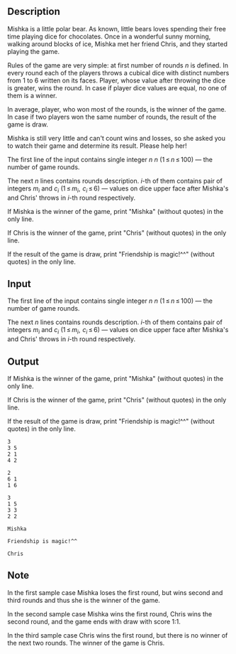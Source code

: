 ## Description

<div><p>Mishka is a little polar bear. As known, little bears loves spending their free time playing dice for chocolates. Once in a wonderful sunny morning, walking around blocks of ice, Mishka met her friend Chris, and they started playing the game.</p><p>Rules of the game are very simple: at first number of rounds <span class="tex-span"><i>n</i></span> is defined. In every round each of the players throws a cubical dice with distinct numbers from <span class="tex-span">1</span> to <span class="tex-span">6</span> written on its faces. Player, whose value after throwing the dice is greater, wins the round. In case if player dice values are equal, no one of them is a winner.</p><p>In average, player, who won most of the rounds, is the winner of the game. In case if two players won the same number of rounds, the result of the game is draw.</p><p>Mishka is still very little and can't count wins and losses, so she asked you to watch their game and determine its result. Please help her!</p></div><div class="input-specification"><p>The first line of the input contains single integer <span class="tex-span"><i>n</i></span> <span class="tex-span"><i>n</i></span> (<span class="tex-span">1 ≤ <i>n</i> ≤ 100</span>)&nbsp;— the number of game rounds.</p><p>The next <span class="tex-span"><i>n</i></span> lines contains rounds description. <span class="tex-span"><i>i</i></span>-th of them contains pair of integers <span class="tex-span"><i>m</i><sub class="lower-index"><i>i</i></sub></span> and <span class="tex-span"><i>c</i><sub class="lower-index"><i>i</i></sub></span> (<span class="tex-span">1 ≤ <i>m</i><sub class="lower-index"><i>i</i></sub>,  <i>c</i><sub class="lower-index"><i>i</i></sub> ≤ 6</span>)&nbsp;— values on dice upper face after Mishka's and Chris' throws in <span class="tex-span"><i>i</i></span>-th round respectively.</p></div><div class="output-specification"><p>If Mishka is the winner of the game, print <span class="tex-font-style-tt">"Mishka"</span> (without quotes) in the only line.</p><p>If Chris is the winner of the game, print <span class="tex-font-style-tt">"Chris"</span> (without quotes) in the only line.</p><p>If the result of the game is draw, print <span class="tex-font-style-tt">"Friendship is magic!^^"</span> (without quotes) in the only line.</p></div>

## Input

<p>The first line of the input contains single integer <span class="tex-span"><i>n</i></span> <span class="tex-span"><i>n</i></span> (<span class="tex-span">1 ≤ <i>n</i> ≤ 100</span>)&nbsp;— the number of game rounds.</p><p>The next <span class="tex-span"><i>n</i></span> lines contains rounds description. <span class="tex-span"><i>i</i></span>-th of them contains pair of integers <span class="tex-span"><i>m</i><sub class="lower-index"><i>i</i></sub></span> and <span class="tex-span"><i>c</i><sub class="lower-index"><i>i</i></sub></span> (<span class="tex-span">1 ≤ <i>m</i><sub class="lower-index"><i>i</i></sub>,  <i>c</i><sub class="lower-index"><i>i</i></sub> ≤ 6</span>)&nbsp;— values on dice upper face after Mishka's and Chris' throws in <span class="tex-span"><i>i</i></span>-th round respectively.</p>

## Output

<p>If Mishka is the winner of the game, print <span class="tex-font-style-tt">"Mishka"</span> (without quotes) in the only line.</p><p>If Chris is the winner of the game, print <span class="tex-font-style-tt">"Chris"</span> (without quotes) in the only line.</p><p>If the result of the game is draw, print <span class="tex-font-style-tt">"Friendship is magic!^^"</span> (without quotes) in the only line.</p>





```input1
3
3 5
2 1
4 2

```




```input2
2
6 1
1 6

```




```input3
3
1 5
3 3
2 2

```




```output1
Mishka
```




```output2
Friendship is magic!^^
```




```output3
Chris
```



## Note

<p>In the first sample case Mishka loses the first round, but wins second and third rounds and thus she is the winner of the game.</p><p>In the second sample case Mishka wins the first round, Chris wins the second round, and the game ends with draw with score 1:1.</p><p>In the third sample case Chris wins the first round, but there is no winner of the next two rounds. The winner of the game is Chris.</p>
